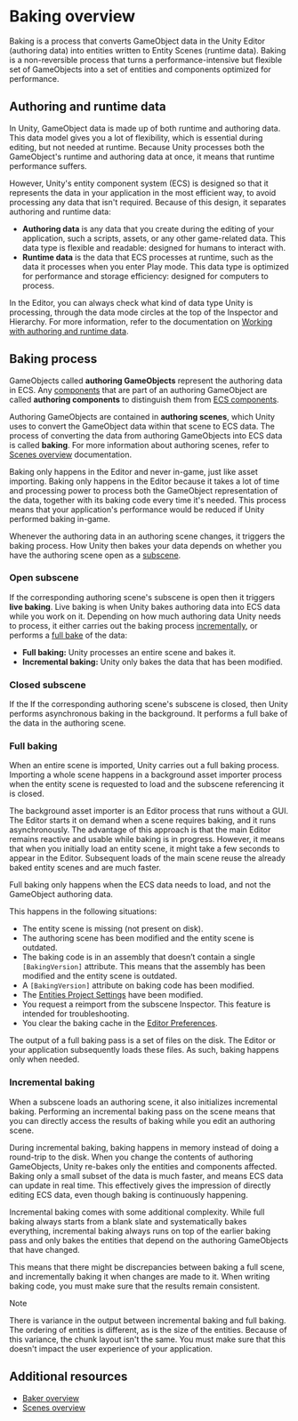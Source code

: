 # Baking overview

Baking is a process that converts GameObject data in the Unity Editor (authoring data) into entities written to Entity Scenes (runtime data). Baking is a non-reversible process that turns a performance-intensive but flexible set of GameObjects into a set of entities and components optimized for performance.

## Authoring and runtime data

In Unity, GameObject data is made up of both runtime and authoring data. This data model gives you a lot of flexibility, which is essential during editing, but not needed at runtime. Because Unity processes both the GameObject's runtime and authoring data at once, it means that runtime performance suffers.

However, Unity's entity component system (ECS) is designed so that it represents the data in your application in the most efficient way, to avoid processing any data that isn't required. Because of this design, it separates authoring and runtime data:

* **Authoring data** is any data that you create during the editing of your application, such a scripts, assets, or any other game-related data. This data type is flexible and readable: designed for humans to interact with.
* **Runtime data** is the data that ECS processes at runtime, such as the data it processes when you enter Play mode. This data type is optimized for performance and storage efficiency: designed for computers to process.

In the Editor, you can always check what kind of data type Unity is processing, through the data mode circles at the top of the Inspector and Hierarchy. For more information, refer to the documentation on [Working with authoring and runtime data](editor-authoring-runtime.md).

## Baking process

GameObjects called **authoring GameObjects** represent the authoring data in ECS. Any [components](https://docs.unity3d.com/Manual/Components.html) that are part of an authoring GameObject are called **authoring components** to distinguish them from [ECS components](concepts-components.md). 

Authoring GameObjects are contained in **authoring scenes**, which Unity uses to convert the GameObject data within that scene to ECS data. The process of converting the data from authoring GameObjects into ECS data is called **baking**. For more information about authoring scenes, refer to [Scenes overview](conversion-scene-overview.md) documentation.

Baking only happens in the Editor and never in-game, just like asset importing. Baking only happens in the Editor because it takes a lot of time and processing power to process both the GameObject representation of the data, together with its baking code every time it's needed. This process means that your application's performance would be reduced if Unity performed baking in-game.

Whenever the authoring data in an authoring scene changes, it triggers the baking process. How Unity then bakes your data depends on whether you have the authoring scene open as a [subscene](conversion-subscenes.md).

### Open subscene

If the corresponding authoring scene's subscene is open then it triggers **live baking**. Live baking is when Unity bakes authoring data into ECS data while you work on it. Depending on how much authoring data Unity needs to process, it either carries out the baking process [incrementally](#incremental-baking), or performs a [full bake](#full-baking) of the data:

* **Full baking:** Unity processes an entire scene and bakes it.
* **Incremental baking:** Unity only bakes the data that has been modified.

### Closed subscene

If the If the corresponding authoring scene's subscene is closed, then Unity performs asynchronous baking in the background. It performs a full bake of the data in the authoring scene.

### Full baking

When an entire scene is imported, Unity carries out a full baking process. Importing a whole scene happens in a background asset importer process when the entity scene is requested to load and the subscene referencing it is closed. 

The background asset importer is an Editor process that runs without a GUI. The Editor starts it on demand when a scene requires baking, and it runs asynchronously. The advantage of this approach is that the main Editor remains reactive and usable while baking is in progress. However, it means that when you initially load an entity scene, it might take a few seconds to appear in the Editor. Subsequent loads of the main scene reuse the already baked entity scenes and are much faster.

Full baking only happens when the ECS data needs to load, and not the GameObject authoring data. 

This happens in the following situations:

* The entity scene is missing (not present on disk).
* The authoring scene has been modified and the entity scene is outdated.
* The baking code is in an assembly that doesn’t contain a single `[BakingVersion]` attribute. This means that the assembly has been modified and the entity scene is outdated.
* A `[BakingVersion]` attribute on baking code has been modified.
* The [Entities Project Settings](editor-project-settings.md) have been modified.
* You request a reimport from the subscene Inspector. This feature is intended for troubleshooting.
* You clear the baking cache in the [Editor Preferences](editor-preferences.md).

The output of a full baking pass is a set of files on the disk. The Editor or your application subsequently loads these files. As such, baking happens only when needed.

### Incremental baking

When a subscene loads an authoring scene, it also initializes incremental baking. Performing an incremental baking pass on the scene means that you can directly access the results of baking while you edit an authoring scene.

During incremental baking, baking happens in memory instead of doing a round-trip to the disk. When you change the contents of authoring GameObjects, Unity re-bakes only the entities and components affected. Baking only a small subset of the data is much faster, and means ECS data can update in real time. This effectively gives the impression of directly editing ECS data, even though baking is continuously happening.

Incremental baking comes with some additional complexity. While full baking always starts from a blank slate and systematically bakes everything, incremental baking always runs on top of the earlier baking pass and only bakes the entities that depend on the authoring GameObjects that have changed.

This means that there might be discrepancies between baking a full scene, and incrementally baking it when changes are made to it. When writing baking code, you must make sure that the results remain consistent.

> [!NOTE]
> There is variance in the output between incremental baking and full baking. The ordering of entities is different, as is the size of the entities. Because of this variance, the chunk layout isn't the same. You must make sure that this doesn't impact the user experience of your application.

## Additional resources

* [Baker overview](baking-baker-overview.md)
* [Scenes overview](conversion-scene-overview.md)